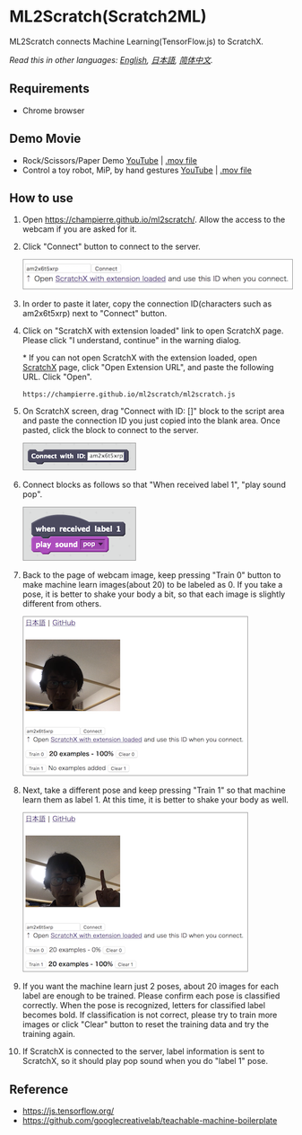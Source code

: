 # ML2Scratch(Scratch2ML)

ML2Scratch connects Machine Learning(TensorFlow.js) to ScratchX.

*Read this in other languages: [English](README.md), [日本語](README.ja.md), [简体中文](README.zh-cn.md).*

## Requirements

- Chrome browser

## Demo Movie

- Rock/Scissors/Paper Demo [YouTube](https://www.youtube.com/watch?v=DkH1hwc-Gb4) | [.mov file](https://s3.amazonaws.com/champierre/movies/rsp_demo.mov)
- Control a toy robot, MiP, by hand gestures [YouTube](https://www.youtube.com/watch?v=GKXimEB5WQg) | [.mov file](https://s3.amazonaws.com/champierre/movies/mip_demo.mov)

## How to use

1. Open https://champierre.github.io/ml2scratch/. Allow the access to the webcam if you are asked for it.

2. Click "Connect" button to connect to the server.

    <kbd><img src="images/en/1.png" style="width:500px;border:1px solid #999" /></kbd>

3. In order to paste it later, copy the connection ID(characters such as am2x6t5xrp) next to "Connect" button.

4. Click on "ScratchX with extension loaded" link to open ScratchX page. Please click "I understand, continue" in the warning dialog.

    \* If you can not open ScratchX with the extension loaded, open [ScratchX](http://scratchx.org/) page, click "Open Extension URL", and paste the following URL. Click "Open".

    ```
    https://champierre.github.io/ml2scratch/ml2scratch.js
    ```

5. On ScratchX screen, drag "Connect with ID: []" block to the script area and paste the connection ID you just copied into the blank area. Once pasted, click the block to connect to the server.

    <img src="images/en/5.png" style="width:200px;border:1px solid #999" />

6. Connect blocks as follows so that "When received label 1", "play sound pop".

    <img src="images/en/6.png" style="width:200px;border:1px solid #999" />


7. Back to the page of webcam image, keep pressing "Train 0" button to make machine learn images(about 20) to be labeled as 0. If you take a pose, it is better to shake your body a bit, so that each image is slightly different from others.

    <kbd><img src="images/en/7.png" style="width:400px;border:1px solid #999" /></kbd>

8. Next, take a different pose and keep pressing "Train 1" so that machine learn them as label 1. At this time, it is better to shake your body as well.

    <kbd><img src="images/en/8.png" style="width:400px;border:1px solid #999" /></kbd>

9. If you want the machine learn just 2 poses, about 20 images for each label are enough to be trained. Please confirm each pose is classified correctly. When the pose is recognized, letters for classified label becomes bold. If classification is not correct, please try to train more images or click "Clear" button to reset the training data and try the training again.

10. If ScratchX is connected to the server, label information is sent to ScratchX, so it should play pop sound when you do "label 1" pose.

## Reference

- https://js.tensorflow.org/
- https://github.com/googlecreativelab/teachable-machine-boilerplate
